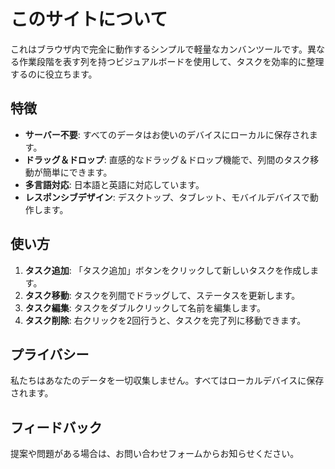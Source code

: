 # このサイトについて

これはブラウザ内で完全に動作するシンプルで軽量なカンバンツールです。異なる作業段階を表す列を持つビジュアルボードを使用して、タスクを効率的に整理するのに役立ちます。

## 特徴

- **サーバー不要**: すべてのデータはお使いのデバイスにローカルに保存されます。
- **ドラッグ＆ドロップ**: 直感的なドラッグ＆ドロップ機能で、列間のタスク移動が簡単にできます。
- **多言語対応**: 日本語と英語に対応しています。
- **レスポンシブデザイン**: デスクトップ、タブレット、モバイルデバイスで動作します。

## 使い方

1. **タスク追加**: 「タスク追加」ボタンをクリックして新しいタスクを作成します。
2. **タスク移動**: タスクを列間でドラッグして、ステータスを更新します。
3. **タスク編集**: タスクをダブルクリックして名前を編集します。
4. **タスク削除**: 右クリックを2回行うと、タスクを完了列に移動できます。

## プライバシー

私たちはあなたのデータを一切収集しません。すべてはローカルデバイスに保存されます。

## フィードバック

提案や問題がある場合は、お問い合わせフォームからお知らせください。
